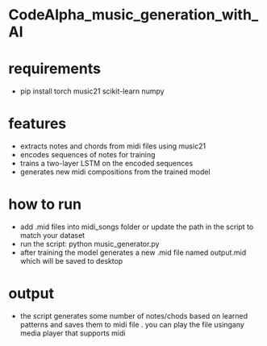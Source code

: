 # CodeAlpha_music_generation_with_AI
# requirements
* pip install torch music21 scikit-learn numpy

# features
* extracts notes and chords from midi files using music21
* encodes sequences of notes for training
* trains a two-layer LSTM on the encoded sequences
* generates new midi compositions from the trained model

# how to run
* add .mid files into midi_songs folder or update the path in the script to match your dataset
* run the script: python music_generator.py
* after training the model generates a new .mid file named  output.mid which will be saved to desktop

# output
* the script generates some number of notes/chods based on learned patterns and saves them to midi file . you can play the file usingany media player that supports midi
